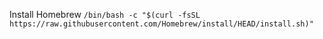 Install Homebrew
`/bin/bash -c "$(curl -fsSL https://raw.githubusercontent.com/Homebrew/install/HEAD/install.sh)"`
